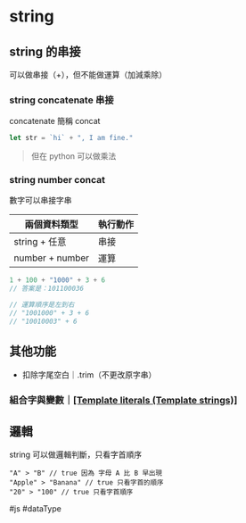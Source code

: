 # string
## string 的串接
可以做串接（+），但不能做運算（加減乘除）
### string concatenate 串接
concatenate 簡稱 concat
```js
let str = `hi` + ", I am fine."
```

> 但在 python 可以做乘法

### string number concat
數字可以串接字串


|兩個資料類型|執行動作|
|-|-|
|string + 任意|串接|
|number + number|運算|
```js
1 + 100 + "1000" + 3 + 6
// 答案是：101100036

// 運算順序是左到右
// "1001000" + 3 + 6
// "10010003" + 6
```

## 其他功能
-   扣除字尾空白｜.trim（不更改原字串）

### 組合字與變數｜[[Template literals (Template strings)]](ES6)


## 邏輯
string 可以做邏輯判斷，只看字首順序
```
"A" > "B" // true 因為 字母 A 比 B 早出現
"Apple" > "Banana" // true 只看字首的順序
"20" > "100" // true 只看字首順序

```

#js #dataType 
